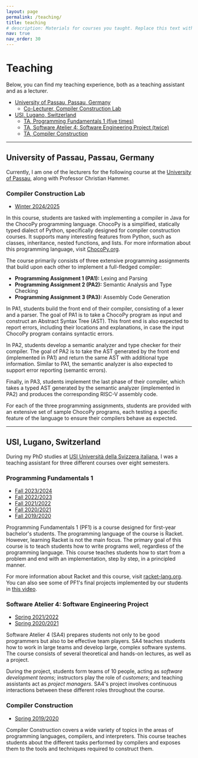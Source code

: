 ```yaml
---
layout: page
permalink: /teaching/
title: teaching
# description: Materials for courses you taught. Replace this text with your description.
nav: true
nav_order: 30
---
```


# Teaching

Below, you can find my teaching experience, both as a teaching assistant and as a lecturer.

<!-- TOC start (generated with https://github.com/derlin/bitdowntoc) -->

- [University of Passau, Passau, Germany](#university-of-passau-passau-germany)
   * [Co-Lecturer, Compiler Construction Lab](#compiler-construction-lab)
- [USI, Lugano, Switzerland](#usi-lugano-switzerland)
   * [TA, Programming Fundamentals 1 (five times)](#programming-fundamentals-1)
   * [TA, Software Atelier 4: Software Engineering Project (twice)](#software-atelier-4-software-engineering-project)
   * [TA, Compiler Construction](#compiler-construction)

<!-- TOC end -->

---

## University of Passau, Passau, Germany

Currently, I am one of the lecturers for the following course at the [University of Passau](https://www.uni-passau.de), along with Professor Christian Hammer.

### Compiler Construction Lab  
- [Winter 2024/2025](https://www.fim.uni-passau.de/software-engineering-i/lehrstuhlteam/personendetails?config_id=232ee5ad516ac92bf590f99ac8c2baa8&module=TemplateLecturedetails&range_id=d33789fe6848842635609cb3c3a3ff66&seminar_id=55f222b1ddb736dbee2ec627faf45279&cHash=f4c6375dd28bbc0be140eccbb4abe7f4)

In this course, students are tasked with implementing a compiler in Java for the ChocoPy programming language.
ChocoPy is a simplified, statically typed dialect of Python, specifically designed for compiler construction courses. It supports many interesting features from Python, such as classes, inheritance, nested functions, and lists.
For more information about this programming language, visit [ChocoPy.org](https://ChocoPy.org).

The course primarily consists of three extensive programming assignments that build upon each other to implement a full-fledged compiler:

- **Programming Assignment 1 (PA1):** Lexing and Parsing  
- **Programming Assignment 2 (PA2):** Semantic Analysis and Type Checking  
- **Programming Assignment 3 (PA3):** Assembly Code Generation  

In PA1, students build the front end of their compiler, consisting of a lexer and a parser. The goal of PA1 is to take a ChocoPy program as input and construct an Abstract Syntax Tree (AST). This front end is also expected to report errors, including their locations and explanations, in case the input ChocoPy program contains syntactic errors.

In PA2, students develop a semantic analyzer and type checker for their compiler. The goal of PA2 is to take the AST generated by the front end (implemented in PA1) and return the same AST with additional type information.
Similar to PA1, the semantic analyzer is also expected to support error reporting (semantic errors).

Finally, in PA3, students implement the last phase of their compiler, which takes a typed AST generated by the semantic analyzer (implemented in PA2) and produces the corresponding RISC-V assembly code.

For each of the three programming assignments, students are provided with an extensive set of sample ChocoPy programs, each testing a specific feature of the language to ensure their compilers behave as expected.

---

## USI, Lugano, Switzerland

During my PhD studies at [USI Università della Svizzera italiana](https://www.usi.ch), I was a teaching assistant for three different courses over eight semesters.

### Programming Fundamentals 1
- [Fall 2023/2024](https://search.usi.ch/en/courses/35268178/programming-fundamentals-1)
- [Fall 2022/2023](https://search.usi.ch/en/courses/35265698/programming-fundamentals-1)
- [Fall 2021/2022](https://search.usi.ch/en/courses/35263600/programming-fundamentals-1)
- [Fall 2020/2021](https://search.usi.ch/en/courses/35262255/programming-fundamentals-1)
- [Fall 2019/2020](https://search.usi.ch/en/courses/35260902/programming-fundamentals-1)

Programming Fundamentals 1 (PF1) is a course designed for first-year bachelor's students.
The programming language of the course is Racket.
However, learning Racket is not the main focus.
The primary goal of this course is to teach students how to write programs well, regardless of the programming language.
This course teaches students how to start from a problem and end with an implementation, step by step, in a principled manner.

For more information about Racket and this course, visit [racket-lang.org](https://racket-lang.org/).
You can also see some of PF1's final projects implemented by our students in [this video](https://www.youtube.com/watch?v=DhnO80Oj5_8).

### Software Atelier 4: Software Engineering Project
- [Spring 2021/2022](https://search.usi.ch/en/courses/35263656/software-atelier-4-software-engineering-project)
- [Spring 2020/2021](https://search.usi.ch/en/courses/35262270/software-atelier-4-software-engineering-project)

Software Atelier 4 (SA4) prepares students not only to be good programmers but also to be effective team players.
SA4 teaches students how to work in large teams and develop large, complex software systems.
The course consists of several theoretical and hands-on lectures, as well as a project.

During the project, students form teams of 10 people, acting as *software development teams*; instructors play the role of *customers*; and teaching assistants act as *project managers*.
SA4's project involves continuous interactions between these different roles throughout the course.

### Compiler Construction
- [Spring 2019/2020](https://search.usi.ch/en/courses/35260839/compiler-construction)

Compiler Construction covers a wide variety of topics in the areas of programming languages, compilers, and interpreters. This course teaches students about the different tasks performed by compilers and exposes them to the tools and techniques required to construct them.
